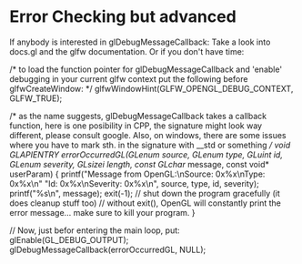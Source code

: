 # Error Checking but advanced
If anybody is interested in glDebugMessageCallback:
Take a look into docs.gl and the glfw documentation. Or if you don't have time:

/* to load the function pointer for glDebugMessageCallback and 'enable' debugging in your current glfw context
put the following before glfwCreateWindow: */
 glfwWindowHint(GLFW_OPENGL_DEBUG_CONTEXT, GLFW_TRUE);

/* as the name suggests, glDebugMessageCallback takes a callback function, here is one posibility
in CPP, the signature might look way different, please consult google. Also, on windows, there are some
issues where you have to mark sth. in the signature with __std or something  */
void GLAPIENTRY errorOccurredGL(GLenum source,
                                GLenum type,
                                GLuint id,
                                GLenum severity,
                                GLsizei length,
                                const GLchar* message,
                                const void* userParam)
{
  printf("Message from OpenGL:\nSource: 0x%x\nType: 0x%x\n"
         "Id: 0x%x\nSeverity: 0x%x\n", source, type, id, severity);
  printf("%s\n", message);
  exit(-1); // shut down the program gracefully (it does cleanup stuff too)
// without exit(), OpenGL will constantly print the error message... make sure to kill your program.
}

// Now, just befor entering the main loop, put:
  glEnable(GL_DEBUG_OUTPUT);
  glDebugMessageCallback(errorOccurredGL, NULL);